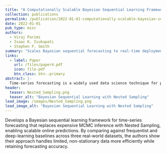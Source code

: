 ```yaml
---
title: "A Computationally Scalable Bayesian Sequential Learning Framework for Time-Series Forecasting"
collection: publications
permalink: /publication/2022-01-01-computationally-scalable-bayesian-sequential-learning-framework-for-time-series-forecasting
date: 2022-01-01
pub_type: misc
authors:
  - Viraj Parimi
  - Isaac K. Isukapati
  - Stephen F. Smith
summary: "Scales Bayesian sequential forecasting to real-time deployments by swapping costly MCMC with Nested Sampling, keeping accuracy high even in small, non-stationary datasets."
links:
  - label: Paper
    url: /files/paper4.pdf
    icon: file-pdf
    btn_class: btn--primary
abstract: |-
  Time-series forecasting is a widely used data science technique for predicting the future state of stochastic mechanisms. Application domains that benefit from such practices include stock markets, inventory planning, supply chain management, healthcare, and resource allocation under uncertainty. In recent years, deep learning has increasingly become the method of choice in time-series forecasting applications where historical data is abundant. Alternatively, frequentist approaches are quite popular in applications where historical data is limited, but their underlying assumption of stationary data tends to restrict their performance. This paper considers an alternative approach to small data applications, extending a Bayesian sequential learning technique to overcome this shortcoming. Historically, Bayesian learning approaches have suffered from scalability problems when applied to time-series forecasting due to the Bayesian estimation step's complexity. Contemporary Bayesian approaches utilize Markov Chain Monte Carlo methods such as Metropolis-Hastings and Hamiltonian Monte Carlo for this purpose. While these methods have proved useful for offline time-series analysis, their computational requirements limit their utility in online, high temporal frequency forecasting. We propose substituting Nested Sampling, another method for estimating Bayesian evidence, as a means of achieving a scalable time-series forecasting framework. We demonstrate our approach's effectiveness via comparative experimental analysis on three prediction problems of practical interest.
header:
  teaser: Nested_Sampling.png
  teaser_alt: "Bayesian Sequential Learning with Nested Sampling"
lead_image: /images/Nested_Sampling.png
lead_image_alt: "Bayesian Sequential Learning with Nested Sampling"
---
```


Develops a Bayesian sequential learning framework for time-series forecasting that replaces expensive MCMC inference with Nested Sampling, enabling scalable online predictions. By comparing against frequentist and deep-learning baselines across three real-world datasets, the authors show their approach handles limited, non-stationary data more efficiently while retaining forecasting accuracy.
